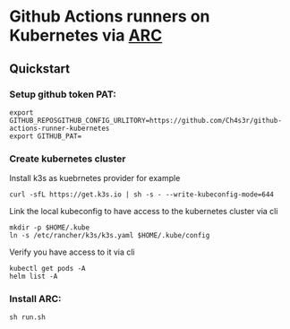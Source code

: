 # Github Actions runners on Kubernetes via [ARC](https://github.com/actions/actions-runner-controller)

## Quickstart

### Setup github token PAT:

```shell
export GITHUB_REPOSGITHUB_CONFIG_URLITORY=https://github.com/Ch4s3r/github-actions-runner-kubernetes
export GITHUB_PAT=
```

### Create kubernetes cluster

Install k3s as kuebrnetes provider for example

```shell
curl -sfL https://get.k3s.io | sh -s - --write-kubeconfig-mode=644
```

Link the local kubeconfig to have access to the kubernetes cluster via cli
```shell
mkdir -p $HOME/.kube
ln -s /etc/rancher/k3s/k3s.yaml $HOME/.kube/config
```

Verify you have access to it via cli

```shell
kubectl get pods -A
helm list -A
```

### Install ARC:

```shell
sh run.sh
```
